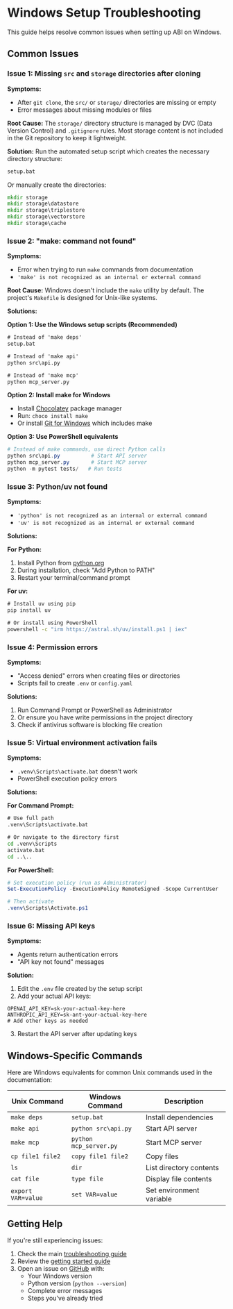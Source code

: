 # Windows Setup Troubleshooting

This guide helps resolve common issues when setting up ABI on Windows.

## Common Issues

### Issue 1: Missing `src` and `storage` directories after cloning

**Symptoms:**
- After `git clone`, the `src/` or `storage/` directories are missing or empty
- Error messages about missing modules or files

**Root Cause:**
The `storage/` directory structure is managed by DVC (Data Version Control) and `.gitignore` rules. Most storage content is not included in the Git repository to keep it lightweight.

**Solution:**
Run the automated setup script which creates the necessary directory structure:

```cmd
setup.bat
```

Or manually create the directories:
```cmd
mkdir storage
mkdir storage\datastore
mkdir storage\triplestore
mkdir storage\vectorstore
mkdir storage\cache
```

### Issue 2: "make: command not found"

**Symptoms:**
- Error when trying to run `make` commands from documentation
- `'make' is not recognized as an internal or external command`

**Root Cause:**
Windows doesn't include the `make` utility by default. The project's `Makefile` is designed for Unix-like systems.

**Solutions:**

**Option 1: Use the Windows setup scripts (Recommended)**
```cmd
# Instead of 'make deps'
setup.bat

# Instead of 'make api' 
python src\api.py

# Instead of 'make mcp'
python mcp_server.py
```

**Option 2: Install make for Windows**
- Install [Chocolatey](https://chocolatey.org/install) package manager
- Run: `choco install make`
- Or install [Git for Windows](https://git-scm.com/download/win) which includes make

**Option 3: Use PowerShell equivalents**
```powershell
# Instead of make commands, use direct Python calls
python src\api.py          # Start API server
python mcp_server.py       # Start MCP server
python -m pytest tests/   # Run tests
```

### Issue 3: Python/uv not found

**Symptoms:**
- `'python' is not recognized as an internal or external command`
- `'uv' is not recognized as an internal or external command`

**Solutions:**

**For Python:**
1. Install Python from [python.org](https://python.org)
2. During installation, check "Add Python to PATH"
3. Restart your terminal/command prompt

**For uv:**
```cmd
# Install uv using pip
pip install uv

# Or install using PowerShell
powershell -c "irm https://astral.sh/uv/install.ps1 | iex"
```

### Issue 4: Permission errors

**Symptoms:**
- "Access denied" errors when creating files or directories
- Scripts fail to create `.env` or `config.yaml`

**Solutions:**
1. Run Command Prompt or PowerShell as Administrator
2. Or ensure you have write permissions in the project directory
3. Check if antivirus software is blocking file creation

### Issue 5: Virtual environment activation fails

**Symptoms:**
- `.venv\Scripts\activate.bat` doesn't work
- PowerShell execution policy errors

**Solutions:**

**For Command Prompt:**
```cmd
# Use full path
.venv\Scripts\activate.bat

# Or navigate to the directory first
cd .venv\Scripts
activate.bat
cd ..\..
```

**For PowerShell:**
```powershell
# Set execution policy (run as Administrator)
Set-ExecutionPolicy -ExecutionPolicy RemoteSigned -Scope CurrentUser

# Then activate
.venv\Scripts\Activate.ps1
```

### Issue 6: Missing API keys

**Symptoms:**
- Agents return authentication errors
- "API key not found" messages

**Solution:**
1. Edit the `.env` file created by the setup script
2. Add your actual API keys:
```
OPENAI_API_KEY=sk-your-actual-key-here
ANTHROPIC_API_KEY=sk-ant-your-actual-key-here
# Add other keys as needed
```
3. Restart the API server after updating keys

## Windows-Specific Commands

Here are Windows equivalents for common Unix commands used in the documentation:

| Unix Command | Windows Command | Description |
|--------------|-----------------|-------------|
| `make deps` | `setup.bat` | Install dependencies |
| `make api` | `python src\api.py` | Start API server |
| `make mcp` | `python mcp_server.py` | Start MCP server |
| `cp file1 file2` | `copy file1 file2` | Copy files |
| `ls` | `dir` | List directory contents |
| `cat file` | `type file` | Display file contents |
| `export VAR=value` | `set VAR=value` | Set environment variable |

## Getting Help

If you're still experiencing issues:

1. Check the main [troubleshooting guide](../troubleshooting/)
2. Review the [getting started guide](../get_started.md)
3. Open an issue on [GitHub](https://github.com/jupyter-naas/abi/issues) with:
   - Your Windows version
   - Python version (`python --version`)
   - Complete error messages
   - Steps you've already tried
